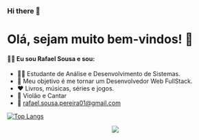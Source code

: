 ### Hi there 👋

<!--
**devrafaelsousa/devrafaelsousa** is a ✨ _special_ ✨ repository because its `README.md` (this file) appears on your GitHub profile.

Here are some ideas to get you started:

- 🔭 I’m currently working on ...
- 🌱 I’m currently learning ...
- 👯 I’m looking to collaborate on ...
- 🤔 I’m looking for help with ...
- 💬 Ask me about ...
- 📫 How to reach me: ...
- 😄 Pronouns: ...
- ⚡ Fun fact: ...
-->

# Olá, sejam muito bem-vindos! 👋
#### :man_technologist: Eu sou Rafael Sousa e sou:

 - :man_student: Estudante de Análise e Desenvolvimento de Sistemas.
 - :rocket: Meu objetivo é me tornar um Desenvolvedor Web FullStack.
 - :heart: Livros, músicas, séries e jogos.
 - :guitar: Violão e Cantar
 - :e-mail: rafael.sousa.pereira01@gmail.com

[![Top Langs](https://github-readme-stats.vercel.app/api/top-langs/?username=devrafaelsousa&langs_count=8)](https://github.com/anuraghazra/github-readme-stats)

<p align="center">
<img src="https://visitor-badge.laobi.icu/badge?page_id=devrafaelsousa" id="counter">
</p>
